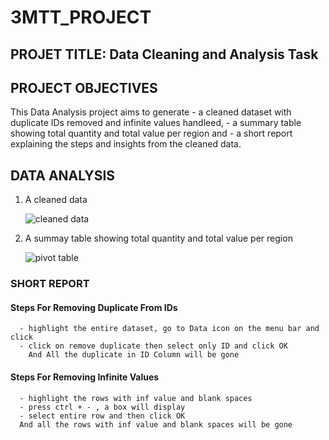 # 3MTT_PROJECT 

## PROJET TITLE: Data Cleaning and Analysis Task

## PROJECT OBJECTIVES
This Data Analysis project aims to generate 
     - a cleaned dataset with duplicate IDs removed and infinite values handleed,
     - a summary table showing total quantity and total value per region and 
     - a short report explaining the steps and insights from the cleaned data.

## DATA ANALYSIS
1. A cleaned data
  
   ![cleaned data](https://github.com/user-attachments/assets/14722e94-28aa-423b-ae84-b38ef68632fd)

2. A summay table showing total quantity and total value per region

   ![pivot table](https://github.com/user-attachments/assets/d8be1889-0e72-4dd6-8ff7-9bafe9ee9232)

### SHORT REPORT

#### Steps For Removing Duplicate From IDs
      - highlight the entire dataset, go to Data icon on the menu bar and click
      - click on remove duplicate then select only ID and click OK
        And All the duplicate in ID Column will be gone
#### Steps For Removing Infinite Values
      - highlight the rows with inf value and blank spaces
      - press ctrl + - , a box will display
      - select entire row and then click OK
      And all the rows with inf value and blank spaces will be gone
        
